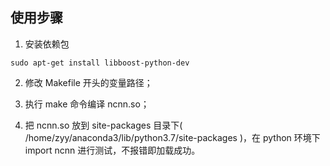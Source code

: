 ## 使用步骤

1. 安装依赖包
	
```
sudo apt-get install libboost-python-dev
```
	
2. 修改 Makefile 开头的变量路径；

3. 执行 make 命令编译 ncnn.so；

4. 把 ncnn.so 放到 site-packages 目录下( /home/zyy/anaconda3/lib/python3.7/site-packages )，在 python 环境下 import ncnn 进行测试，不报错即加载成功。
